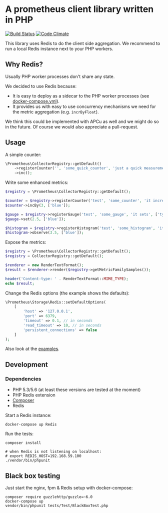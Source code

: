 # A prometheus client library written in PHP

[![Build Status](https://travis-ci.org/Jimdo/prometheus_client_php.svg?branch=master)](https://travis-ci.org/Jimdo/prometheus_client_php)
[![Code Climate](https://codeclimate.com/github/Jimdo/prometheus_client_php.png)](https://codeclimate.com/github/Jimdo/prometheus_client_php)


This library uses Redis to do the client side aggregation.
We recommend to run a local Redis instance next to your PHP workers.

## Why Redis?

Usually PHP worker processes don't share any state.

We decided to use Redis because:
 * It is easy to deploy as a sidecar to the PHP worker processes (see [docker-compose.yml](docker-compose.yml)).
 * It provides us with easy to use concurrency mechanisms we need for the metric aggregation (e.g. `incrByFloat`).

We think this could be implemented with APCu as well and we might do so in the future.
Of course we would also appreciate a pull-request.


## Usage

A simple counter:
```php
\Prometheus\CollectorRegistry::getDefault()
    ->registerCounter('', 'some_quick_counter', 'just a quick measurement')
    ->inc();
```

Write some enhanced metrics:
```php
$registry = \Prometheus\CollectorRegistry::getDefault();

$counter = $registry->registerCounter('test', 'some_counter', 'it increases', ['type']);
$counter->incBy(3, ['blue']);

$gauge = $registry->registerGauge('test', 'some_gauge', 'it sets', ['type']);
$gauge->set(2.5, ['blue']);

$histogram = $registry->registerHistogram('test', 'some_histogram', 'it observes', ['type'], [0.1, 1, 2, 3.5, 4, 5, 6, 7, 8, 9]);
$histogram->observe(3.5, ['blue']);
```

Expose the metrics:
```php
$registry = \Prometheus\CollectorRegistry::getDefault();
$registry = CollectorRegistry::getDefault();

$renderer = new RenderTextFormat();
$result = $renderer->render($registry->getMetricFamilySamples());

header('Content-type: ' . RenderTextFormat::MIME_TYPE);
echo $result;
```

Change the Redis options (the example shows the defaults):
```php
\Prometheus\Storage\Redis::setDefaultOptions(
    [
        'host' => '127.0.0.1',
        'port' => 6379,
        'timeout' => 0.1, // in seconds
        'read_timeout' => 10, // in seconds
        'persistent_connections' => false
    ]
);
```

Also look at the [examples](examples).

## Development

### Dependencies

* PHP 5.3/5.6 (at least these versions are tested at the moment)
* PHP Redis extension
* [Composer](https://getcomposer.org/doc/00-intro.md#installation-linux-unix-osx)
* Redis

Start a Redis instance:
```
docker-compose up Redis
```

Run the tests:
```
composer install

# when Redis is not listening on localhost:
# export REDIS_HOST=192.168.59.100
./vendor/bin/phpunit
```

## Black box testing

Just start the nginx, fpm & Redis setup with docker-compose:
```
composer require guzzlehttp/guzzle=~6.0
docker-compose up
vendor/bin/phpunit tests/Test/BlackBoxTest.php
```
